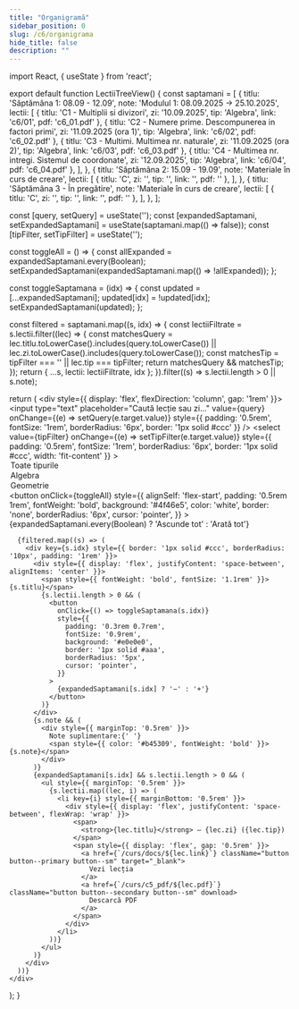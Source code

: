 ```yaml
---
title: "Organigramă"
sidebar_position: 0
slug: /c6/organigrama
hide_title: false
description: ""
---
```

import React, { useState } from 'react';


export default function LectiiTreeView() {
  const saptamani = [
    {
      titlu: 'Săptămâna 1: 08.09 - 12.09',
      note: 'Modulul 1: 08.09.2025 -> 25.10.2025',
      lectii: [
        { titlu: 'C1 - Multiplii si divizori', zi: '10.09.2025', tip: 'Algebra', link: 'c6/01', pdf: 'c6_01.pdf' },
        { titlu: 'C2 - Numere prime. Descompunerea in factori primi', zi: '11.09.2025 (ora 1)', tip: 'Algebra', link: 'c6/02', pdf: 'c6_02.pdf' },
        { titlu: 'C3 - Multimi. Multimea nr. naturale', zi: '11.09.2025 (ora 2)', tip: 'Algebra', link: 'c6/03', pdf: 'c6_03.pdf' },
        { titlu: 'C4 - Multimea nr. intregi. Sistemul de coordonate', zi: '12.09.2025', tip: 'Algebra', link: 'c6/04', pdf: 'c6_04.pdf' },
      ],
    },
    {
      titlu: 'Săptămâna 2: 15.09 - 19.09',
      note: 'Materiale în curs de creare',
      lectii: [
        { titlu: 'C', zi: '', tip: '', link: '', pdf: '' },
      ],
    },
    {
      titlu: 'Săptămâna 3 - În pregătire',
      note: 'Materiale în curs de creare',
      lectii: [
        { titlu: 'C', zi: '', tip: '', link: '', pdf: '' },
      ],
    },
  ];

  const [query, setQuery] = useState('');
  const [expandedSaptamani, setExpandedSaptamani] = useState(saptamani.map(() => false));
  const [tipFilter, setTipFilter] = useState('');

  const toggleAll = () => {
    const allExpanded = expandedSaptamani.every(Boolean);
    setExpandedSaptamani(expandedSaptamani.map(() => !allExpanded));
  };

  const toggleSaptamana = (idx) => {
    const updated = [...expandedSaptamani];
    updated[idx] = !updated[idx];
    setExpandedSaptamani(updated);
  };

  const filtered = saptamani.map((s, idx) => {
    const lectiiFiltrate = s.lectii.filter((lec) => {
      const matchesQuery =
        lec.titlu.toLowerCase().includes(query.toLowerCase()) ||
        lec.zi.toLowerCase().includes(query.toLowerCase());
      const matchesTip = tipFilter === '' || lec.tip === tipFilter;
      return matchesQuery && matchesTip;
    });
    return { ...s, lectii: lectiiFiltrate, idx };
  }).filter((s) => s.lectii.length > 0 || s.note);

  return (
    <div style={{ display: 'flex', flexDirection: 'column', gap: '1rem' }}>
      <input
        type="text"
        placeholder="Caută lecție sau zi..."
        value={query}
        onChange={(e) => setQuery(e.target.value)}
        style={{ padding: '0.5rem', fontSize: '1rem', borderRadius: '6px', border: '1px solid #ccc' }}
      />
      <select
        value={tipFilter}
        onChange={(e) => setTipFilter(e.target.value)}
        style={{ padding: '0.5rem', fontSize: '1rem', borderRadius: '6px', border: '1px solid #ccc', width: 'fit-content' }}
      >
        <option value="">Toate tipurile</option>
        <option value="Algebra">Algebra</option>
        <option value="Geometrie">Geometrie</option>
      </select>
      <button
        onClick={toggleAll}
        style={{
          alignSelf: 'flex-start',
          padding: '0.5rem 1rem',
          fontWeight: 'bold',
          background: '#4f46e5',
          color: 'white',
          border: 'none',
          borderRadius: '6px',
          cursor: 'pointer',
        }}
      >
        {expandedSaptamani.every(Boolean) ? 'Ascunde tot' : 'Arată tot'}
      </button>

      {filtered.map((s) => (
        <div key={s.idx} style={{ border: '1px solid #ccc', borderRadius: '10px', padding: '1rem' }}>
          <div style={{ display: 'flex', justifyContent: 'space-between', alignItems: 'center' }}>
            <span style={{ fontWeight: 'bold', fontSize: '1.1rem' }}>{s.titlu}</span>
            {s.lectii.length > 0 && (
              <button
                onClick={() => toggleSaptamana(s.idx)}
                style={{
                  padding: '0.3rem 0.7rem',
                  fontSize: '0.9rem',
                  background: '#e0e0e0',
                  border: '1px solid #aaa',
                  borderRadius: '5px',
                  cursor: 'pointer',
                }}
              >
                {expandedSaptamani[s.idx] ? '−' : '+'}
              </button>
            )}
          </div>
          {s.note && (
            <div style={{ marginTop: '0.5rem' }}>
              Note suplimentare:{' '}
              <span style={{ color: '#b45309', fontWeight: 'bold' }}>{s.note}</span>
            </div>
          )}
          {expandedSaptamani[s.idx] && s.lectii.length > 0 && (
            <ul style={{ marginTop: '0.5rem' }}>
              {s.lectii.map((lec, i) => (
                <li key={i} style={{ marginBottom: '0.5rem' }}>
                  <div style={{ display: 'flex', justifyContent: 'space-between', flexWrap: 'wrap' }}>
                    <span>
                      <strong>{lec.titlu}</strong> – {lec.zi} ({lec.tip})
                    </span>
                    <span style={{ display: 'flex', gap: '0.5rem' }}>
                      <a href={`/curs/docs/${lec.link}`} className="button button--primary button--sm" target="_blank">
                        Vezi lecția
                      </a>
                      <a href={`/curs/c5_pdf/${lec.pdf}`} className="button button--secondary button--sm" download>
                        Descarcă PDF
                      </a>
                    </span>
                  </div>
                </li>
              ))}
            </ul>
          )}
        </div>
      ))}
    </div>
  );
}